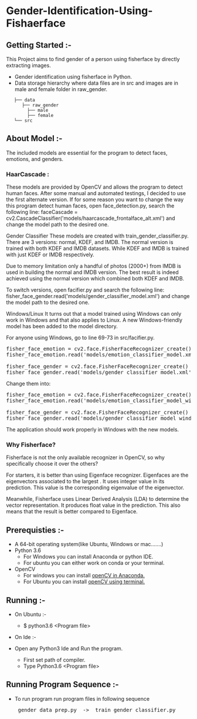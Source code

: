 # Gender-Identification-Using-Fishaerface

## Getting Started :-

This Project aims to find gender of a person using fisherface by directly extracting images.

  - Gender identification using fisherface in Python.
  - Data storage hierarchy where data files are in src and images are in male and female folder in raw_gender.
  ```
     ├── data
        ├── raw_gender
          ├── male
          ├── female
     └── src
   ```
     
## About Model :-

The included models are essential for the program to detect faces, emotions, and genders.

### HaarCascade :

These models are provided by OpenCV and allows the program to detect human faces. After some manual and automated testings, I decided to use the first alternate version. If for some reason you want to change the way this program detect human faces, open face_detection.py, search the following line: faceCascade = cv2.CascadeClassifier('models/haarcascade_frontalface_alt.xml') and change the model path to the desired one.

Gender Classifier
These models are created with train_gender_classifier.py. There are 3 versions: normal, KDEF, and IMDB. The normal version is trained with both KDEF and IMDB datasets. While KDEF and IMDB is trained with just KDEF or IMDB respectively.

Due to memory limitation only a handful of photos (2000+) from IMDB is used in building the normal and IMDB version. The best result is indeed achieved using the normal version which combined both KDEF and IMDB.

To switch versions, open facifier.py and search the following line: fisher_face_gender.read('models/gender_classifier_model.xml') and change the model path to the desired one.

Windows/Linux
It turns out that a model trained using Windows can only work in Windows and that also applies to Linux. A new Windows-friendly model has been added to the model directory.

For anyone using Windows, go to line 69-73 in src/facifier.py.
<pre>
fisher_face_emotion = cv2.face.FisherFaceRecognizer_create()
fisher_face_emotion.read('models/emotion_classifier_model.xml')

fisher_face_gender = cv2.face.FisherFaceRecognizer_create()
fisher_face_gender.read('models/gender_classifier_model.xml')
</pre>
Change them into:
<pre>
fisher_face_emotion = cv2.face.FisherFaceRecognizer_create()
fisher_face_emotion.read('models/emotion_classifier_model_windows.xml')

fisher_face_gender = cv2.face.FisherFaceRecognizer_create()
fisher_face_gender.read('models/gender_classifier_model_windows.xml')
</pre>
The application should work properly in Windows with the new models.

### Why Fisherface?

Fisherface is not the only available recognizer in OpenCV, so why specifically choose it over the others?

For starters, it is better than using Eigenface recognizer. Eigenfaces are the eigenvectors associated to the largest . It uses integer value in its prediction. This value is the corresponding eigenvalue of the eigenvector.

Meanwhile, Fisherface uses Linear Derived Analysis (LDA) to determine the vector representation. It produces float value in the prediction. This also means that the result is better compared to Eigenface.
     
## Prerequisties :-

  - A 64-bit operating system(like Ubuntu, Windows or mac.......)
  - Python 3.6
    - For Windows you can install Anaconda or python IDE.
    - For ubuntu you can either work on conda or your terminal.
  - OpenCV
    - For windows you can install [openCV in Anaconda.](https://www.geeksforgeeks.org/set-opencv-anaconda-environment/)
    - For Ubuntu you can install [openCV using terminal.](https://docs.opencv.org/3.4.1/d2/de6/tutorial_py_setup_in_ubuntu.html)
  
## Running :-
  - On Ubuntu :-
  
    - $ python3.6 &lt;Program file&gt;
  
  - On Ide :-
  
  - Open any Python3 Ide and Run the program.

    - First set path of compiler.
    - Type Python3.6 &lt;Program file&gt;
    
## Running Program Sequence :-
  - To run program run program files in following sequence
    <pre> gender_data_prep.py  -&gt;  train_gender_classifier.py </pre>
  
